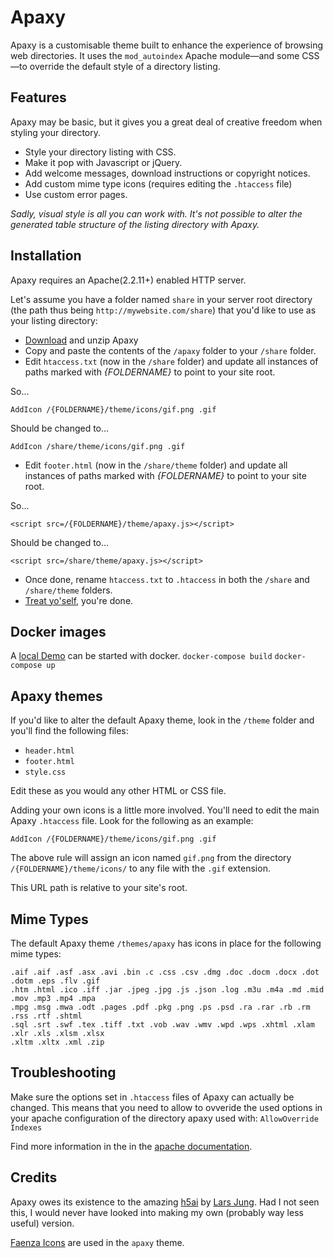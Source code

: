 # Apaxy

Apaxy is a customisable theme built to enhance the experience of browsing web directories. It uses the `mod_autoindex` Apache module—and some CSS—to override the default style of a directory listing.

## Features

Apaxy may be basic, but it gives you a great deal of creative freedom when styling your directory.

* Style your directory listing with CSS.
* Make it pop with Javascript or jQuery.
* Add welcome messages, download instructions or copyright notices.
* Add custom mime type icons (requires editing the `.htaccess` file)
* Use custom error pages.

_Sadly, visual style is all you can work with. It's not possible to alter the generated table structure of the listing directory with Apaxy._

## Installation

Apaxy requires an Apache(2.2.11+) enabled HTTP server.

Let's assume you have a folder named `share` in your server root directory (the path thus being `http://mywebsite.com/share`) that you'd like to use as your listing directory:

* [Download](https://github.com/AdamWhitcroft/Apaxy/archive/master.zip) and unzip Apaxy
* Copy and paste the contents of the `/apaxy` folder to your `/share` folder.
* Edit `htaccess.txt` (now in the `/share` folder) and update all instances of paths marked with *{FOLDERNAME}* to point to your site root.

So...

    AddIcon /{FOLDERNAME}/theme/icons/gif.png .gif

Should be changed to...

    AddIcon /share/theme/icons/gif.png .gif

* Edit `footer.html` (now in the `/share/theme` folder) and update all instances of paths marked with *{FOLDERNAME}* to point to your site root.

So...

    <script src=/{FOLDERNAME}/theme/apaxy.js></script>

Should be changed to...

    <script src=/share/theme/apaxy.js></script>

* Once done, rename `htaccess.txt` to `.htaccess` in both the `/share` and `/share/theme` folders.
* [Treat yo'self](http://25.media.tumblr.com/tumblr_lw7q28y0Mz1qanm80o1_500.gif), you're done.

## Docker images

A [local Demo](http://localhost:8080) can be started with docker.
`docker-compose build`
`docker-compose up`


## Apaxy themes

If you'd like to alter the default Apaxy theme, look in the `/theme` folder and you'll find the following files:

* `header.html`
* `footer.html`
* `style.css`

Edit these as you would any other HTML or CSS file.

Adding your own icons is a little more involved. You'll need to edit the main Apaxy `.htaccess` file. Look for the following as an example:

    AddIcon /{FOLDERNAME}/theme/icons/gif.png .gif

The above rule will assign an icon named `gif.png` from the directory `/{FOLDERNAME}/theme/icons/` to any file with the `.gif` extension.

This URL path is relative to your site's root.

## Mime Types

The default Apaxy theme `/themes/apaxy` has icons in place for the following mime types:

    .aif .aif .asf .asx .avi .bin .c .css .csv .dmg .doc .docm .docx .dot .dotm .eps .flv .gif 
    .htm .html .ico .iff .jar .jpeg .jpg .js .json .log .m3u .m4a .md .mid .mov .mp3 .mp4 .mpa 
    .mpg .msg .mwa .odt .pages .pdf .pkg .png .ps .psd .ra .rar .rb .rm .rss .rtf .shtml 
    .sql .srt .swf .tex .tiff .txt .vob .wav .wmv .wpd .wps .xhtml .xlam .xlr .xls .xlsm .xlsx 
    .xltm .xltx .xml .zip

## Troubleshooting

Make sure the options set in `.htaccess` files of Apaxy can actually be changed. This means that you need to allow to ovveride the used options in your apache configuration of the directory apaxy used with: `AllowOverride Indexes`

Find more information in the in the [apache documentation](https://httpd.apache.org/docs/2.2/de/mod/core.html).

## Credits

Apaxy owes its existence to the amazing [h5ai](http://larsjung.de/h5ai/) by [Lars Jung](https://twitter.com/lrsjng). Had I not seen this, I would never have looked into making my own (probably way less useful) version.

[Faenza Icons](http://tiheum.deviantart.com/art/Faenza-Icons-173323228) are used in the `apaxy` theme.

